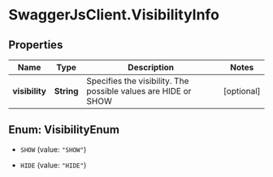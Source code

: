 # SwaggerJsClient.VisibilityInfo

## Properties
Name | Type | Description | Notes
------------ | ------------- | ------------- | -------------
**visibility** | **String** | Specifies the visibility. The possible values are HIDE or SHOW | [optional] 


<a name="VisibilityEnum"></a>
## Enum: VisibilityEnum


* `SHOW` (value: `"SHOW"`)

* `HIDE` (value: `"HIDE"`)





